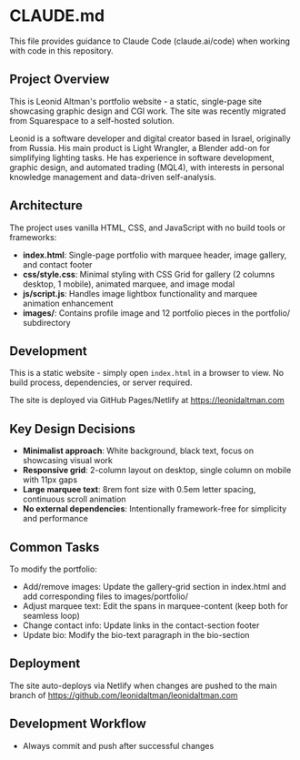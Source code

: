 # CLAUDE.md

This file provides guidance to Claude Code (claude.ai/code) when working with code in this repository.

## Project Overview

This is Leonid Altman's portfolio website - a static, single-page site showcasing graphic design and CGI work. The site was recently migrated from Squarespace to a self-hosted solution.

Leonid is a software developer and digital creator based in Israel, originally from Russia. His main product is Light Wrangler, a Blender add-on for simplifying lighting tasks. He has experience in software development, graphic design, and automated trading (MQL4), with interests in personal knowledge management and data-driven self-analysis.

## Architecture

The project uses vanilla HTML, CSS, and JavaScript with no build tools or frameworks:

- **index.html**: Single-page portfolio with marquee header, image gallery, and contact footer
- **css/style.css**: Minimal styling with CSS Grid for gallery (2 columns desktop, 1 mobile), animated marquee, and image modal
- **js/script.js**: Handles image lightbox functionality and marquee animation enhancement
- **images/**: Contains profile image and 12 portfolio pieces in the portfolio/ subdirectory

## Development

This is a static website - simply open `index.html` in a browser to view. No build process, dependencies, or server required.

The site is deployed via GitHub Pages/Netlify at https://leonidaltman.com

## Key Design Decisions

- **Minimalist approach**: White background, black text, focus on showcasing visual work
- **Responsive grid**: 2-column layout on desktop, single column on mobile with 11px gaps
- **Large marquee text**: 8rem font size with 0.5em letter spacing, continuous scroll animation
- **No external dependencies**: Intentionally framework-free for simplicity and performance

## Common Tasks

To modify the portfolio:
- Add/remove images: Update the gallery-grid section in index.html and add corresponding files to images/portfolio/
- Adjust marquee text: Edit the spans in marquee-content (keep both for seamless loop)
- Change contact info: Update links in the contact-section footer
- Update bio: Modify the bio-text paragraph in the bio-section

## Deployment

The site auto-deploys via Netlify when changes are pushed to the main branch of https://github.com/leonidaltman/leonidaltman.com

## Development Workflow

- Always commit and push after successful changes